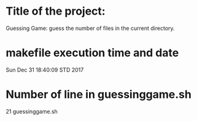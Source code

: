 # Title of the project:
Guessing Game: guess the number of files in the current directory.
# makefile execution time and date
Sun Dec 31 18:40:09 STD 2017
# Number of line in guessinggame.sh
21 guessinggame.sh
